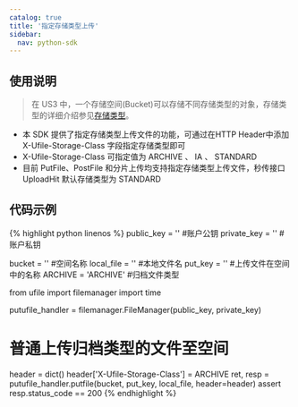 ```yaml
---
catalog: true  
title: '指定存储类型上传'
sidebar:
  nav: python-sdk
---
```


## 使用说明

> 在 US3 中，一个存储空间(Bucket)可以存储不同存储类型的对象，存储类型的详细介绍参见[存储类型](https://docs.ucloud.cn/ufile/introduction/storage_type)。

* 本 SDK 提供了指定存储类型上传文件的功能，可通过在HTTP Header中添加 X-Ufile-Storage-Class 字段指定存储类型即可
* X-Ufile-Storage-Class 可指定值为 ARCHIVE 、 IA 、 STANDARD
* 目前 PutFile、PostFile 和分片上传均支持指定存储类型上传文件，秒传接口 UploadHit 默认存储类型为 STANDARD

##  代码示例

<div class="copyable" markdown="1">

{% highlight python linenos %}
public_key = ''                 #账户公钥
private_key = ''                #账户私钥

bucket = ''                     #空间名称
local_file = ''                 #本地文件名
put_key = ''                    #上传文件在空间中的名称
ARCHIVE = 'ARCHIVE'             #归档文件类型

from ufile import filemanager
import time

putufile_handler = filemanager.FileManager(public_key, private_key)

# 普通上传归档类型的文件至空间
header = dict()
header['X-Ufile-Storage-Class'] = ARCHIVE
ret, resp = putufile_handler.putfile(bucket, put_key, local_file,  header=header)
assert resp.status_code == 200
{% endhighlight %}
</div>



